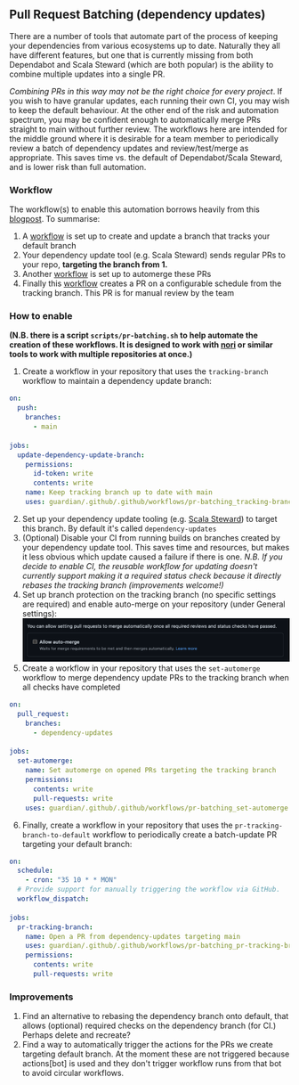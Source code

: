 ## Pull Request Batching (dependency updates)

There are a number of tools that automate part of the process of keeping your dependencies from various ecosystems up to date. 
Naturally they all have different features, but one that is currently missing from both Dependabot and Scala Steward
(which are both popular) is the ability to combine multiple updates into a single PR.

*Combining PRs in this way may not be the right choice for every project*. If you wish to have granular updates, each running
their own CI, you may wish to keep the default behaviour. At the other end of the risk and automation spectrum, you may
be confident enough to automatically merge PRs straight to main without further review. The workflows here are 
intended for the middle ground where it is desirable for a team member to periodically review a batch of dependency updates
and review/test/merge as appropriate. This saves time vs. the default of Dependabot/Scala Steward, and is lower risk than full automation.

### Workflow

The workflow(s) to enable this automation borrows heavily from this [blogpost](https://alejandrohdezma.com/blog/updating-multiple-repositories-with-scala-steward-and-github-actions).
To summarise:
1. A [workflow](../pr-batching_tracking-branch.yml) is set up to create and update a branch that tracks your default branch 
2. Your dependency update tool (e.g. Scala Steward) sends regular PRs to your repo, **targeting the branch from 1.**
3. Another [workflow](../pr-batching_set-automerge.yml) is set up to automerge these PRs
4. Finally this [workflow](../pr-batching_pr-tracking-branch-to-default.yml) creates a PR on a configurable schedule from the tracking branch. This PR is for manual review by the team

### How to enable
**(N.B. there is a script `scripts/pr-batching.sh` to help automate the creation of these workflows. It is designed to work with [nori](https://github.com/Financial-Times/nori) or similar tools to work with multiple repositories at once.)**
1. Create a workflow in your repository that uses the `tracking-branch` workflow to maintain a dependency update branch:
```yaml
on:
  push:
    branches:
      - main

jobs:
  update-dependency-update-branch:
    permissions:
      id-token: write
      contents: write
    name: Keep tracking branch up to date with main
    uses: guardian/.github/.github/workflows/pr-batching_tracking-branch.yml@v1
```
2. Set up your dependency update tooling (e.g. [Scala Steward](https://github.com/guardian/scala-steward-public-repos)) to target this branch. By default it's called `dependency-updates`
3. (Optional) Disable your CI from running builds on branches created by your dependency update tool. This saves time and resources, but makes it less obvious which update caused a failure if there is one. *N.B. If you decide to enable CI, the reusable workflow for updating doesn't currently support making it a required status check because it directly rebases the tracking branch (improvements welcome!)*
4. Set up branch protection on the tracking branch (no specific settings are required) and enable auto-merge on your repository (under General settings):
![auto-merge-setting.png](auto-merge-setting.png)
5. Create a workflow in your repository that uses the `set-automerge` workflow to merge dependency update PRs to the tracking branch when all checks have completed
```yaml
on:
  pull_request:
    branches:
      - dependency-updates

jobs:
  set-automerge:
    name: Set automerge on opened PRs targeting the tracking branch
    permissions:
      contents: write
      pull-requests: write
    uses: guardian/.github/.github/workflows/pr-batching_set-automerge.yml@v1.0.2
```
6. Finally, create a workflow in your repository that uses the `pr-tracking-branch-to-default` workflow to periodically create a batch-update PR targeting your default branch:
```yaml
on:
  schedule:
    - cron: "35 10 * * MON"
  # Provide support for manually triggering the workflow via GitHub.
  workflow_dispatch:

jobs:
  pr-tracking-branch:
    name: Open a PR from dependency-updates targeting main
    uses: guardian/.github/.github/workflows/pr-batching_pr-tracking-branch-to-default.yml@v1.0.2
    permissions:
      contents: write
      pull-requests: write
```

### Improvements
1. Find an alternative to rebasing the dependency branch onto default, that allows (optional) required checks on the dependency branch (for CI.) Perhaps delete and recreate?
2. Find a way to automatically trigger the actions for the PRs we create targeting default branch. At the moment these are not triggered because actions[bot] is used and they don't trigger workflow runs from that bot to avoid circular workflows.
